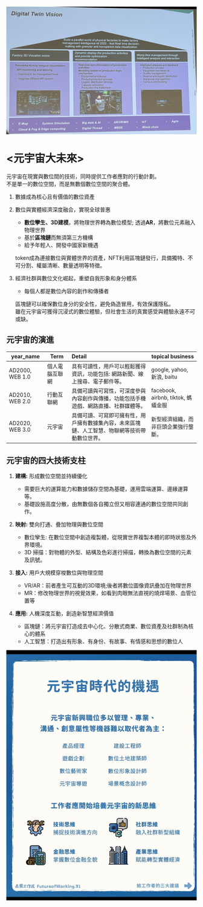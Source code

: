 ![](images/image30.png) 


# <元宇宙大未來>
元宇宙在現實與數位間的技術，同時提供工作者應對的行動計劃。  
不是單一的數位空間，而是無數個數位空間的聚合體。

1. 數據成為核心且有價值的數位資產

2. 數位與實體經濟深度融合，實現全球普惠  
    * **數位孿生、3D建模**，將物理世界轉為數位模型; 透過**AR**，將數位元素融入物理世界  
    * 基於**區塊鏈**而無須第三方機構  
    * 給予年輕人、開發中國家新機遇  
   
    token成為連接數位與實體世界的資產，NFT利用區塊鏈發行，具備獨特、不可分割、權屬清晰、數量透明等特徵。  
    
3. 經濟社群與數位文化崛起，重塑自我形象和身分體系  
    * 每個人都是數位內容的創作和傳播者   

    區塊鏈可以確保數位身分的安全性，避免偽造冒用，有效保護隱私。  
    雖在元宇宙可獲得沉浸式的數位體驗，但社會生活的真實感受與體驗永遠不可或缺。  
  
  
## 元宇宙的演進  

|year_name| Term | Detail | topical business |
|---|----|:---|----|
|AD2000, WEB 1.0| 個人電腦互聯網 | 具有可讀性，用戶可以輕鬆獲得資訊，功能包括: 網路新聞、線上搜尋、電子郵件等。 | google, yahoo, 新浪, baitu |
|AD2010, WEB 2.0| 行動互聯網 | 具備可讀與可寫性，可深度參與內容創作與傳播，功能包括手機遊戲、網路直播、社群媒體等。 | facebook, airbnb, tiktok, 螞蟻金服 |
|AD2020, WEB 3.0| 元宇宙 | 具備可讀、可寫即可擁有性，用戶擁有數據集內容，未來區塊鏈、人工智慧、物聯網等技術帶動數位世界。 | 新型經濟組織，而非巨頭企業強行壟斷。 |

  
## 元宇宙的四大技術支柱  

1. **建構:** 形成數位空間並持續優化
    * 需要巨大的運算能力和數據儲存空間為基礎，運用雲端運算、邊緣運算等。  
    * 基礎設施高度分散，由無數個各自獨立但又相容連通的數位空間共同創作。  
    
2. **映射:** 雙向打通、疊加物理與數位空間   
    * 數位孿生: 在數位空間中創造複製體，從現實世界複製本體的即時狀態及外界環境。   
    * 3D 掃描：對物體的外型、結構及色彩進行掃描，轉換為數位空間的元素及訊號。   

3. **接入:** 用戶大規模穿梭數位與物理空間   
    * VR/AR：前者產生可互動的3D環境;後者將數位圖像資訊疊加在物理世界  
    * MR：修改物理世界的視覺效果，如看到肉眼無法直視的燒焊場景、血管位置等  

4. **應用:** 人機深度互動，創造新智慧經濟價值    
    * 區塊鏈：將元宇宙打造成去中心化、分散式商業、數位資產及社群制為核心的體系   
    * 人工智慧：打造出有形象、有身份、有故事、有情感和思想的數位人   
    

    
![](images/image31.PNG) 






